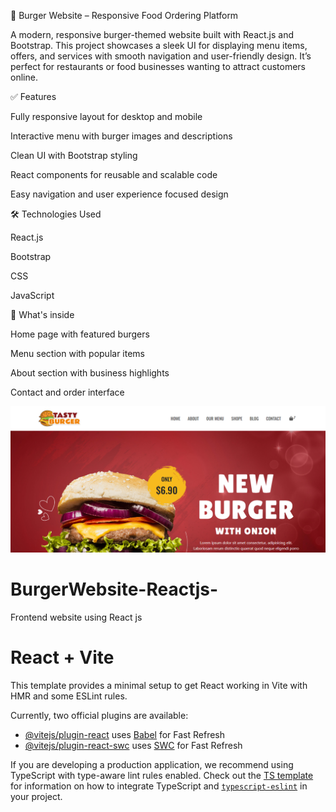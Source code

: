 🍔 Burger Website – Responsive Food Ordering Platform

A modern, responsive burger-themed website built with React.js and Bootstrap. This project showcases a sleek UI for displaying menu items, offers, and services with smooth navigation and user-friendly design. It’s perfect for restaurants or food businesses wanting to attract customers online.

✅ Features

Fully responsive layout for desktop and mobile

Interactive menu with burger images and descriptions

Clean UI with Bootstrap styling

React components for reusable and scalable code

Easy navigation and user experience focused design

🛠 Technologies Used

React.js

Bootstrap

CSS

JavaScript

📂 What's inside

Home page with featured burgers

Menu section with popular items

About section with business highlights

Contact and order interface

![Burger](https://github.com/kartik9433/BurgerWebsite-Reactjs-/blob/6c674cface3e1dc977ab755ef5b76175b7a440f9/Screenshot%202025-09-14%20110724.png)


# BurgerWebsite-Reactjs-
Frontend website using React js
# React + Vite

This template provides a minimal setup to get React working in Vite with HMR and some ESLint rules.

Currently, two official plugins are available:

- [@vitejs/plugin-react](https://github.com/vitejs/vite-plugin-react/blob/main/packages/plugin-react) uses [Babel](https://babeljs.io/) for Fast Refresh
- [@vitejs/plugin-react-swc](https://github.com/vitejs/vite-plugin-react/blob/main/packages/plugin-react-swc) uses [SWC](https://swc.rs/) for Fast Refresh

If you are developing a production application, we recommend using TypeScript with type-aware lint rules enabled. Check out the [TS template](https://github.com/vitejs/vite/tree/main/packages/create-vite/template-react-ts) for information on how to integrate TypeScript and [`typescript-eslint`](https://typescript-eslint.io) in your project.
